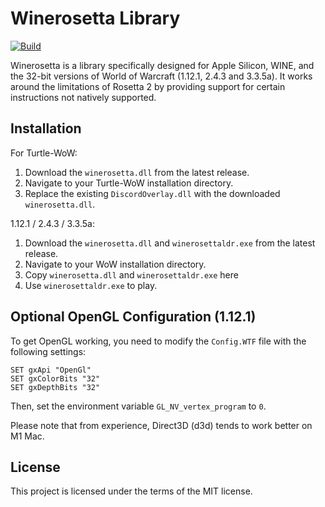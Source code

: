 # Winerosetta Library
[![Build](https://github.com/Lifeisawful/winerosetta/actions/workflows/build.yml/badge.svg)](https://github.com/Lifeisawful/winerosetta/actions/workflows/build.yml)

Winerosetta is a library specifically designed for Apple Silicon, WINE, and the 32-bit versions of World of Warcraft (1.12.1, 2.4.3 and 3.3.5a). It works around the limitations of Rosetta 2 by providing support for certain instructions not natively supported.

## Installation

For Turtle-WoW:

1. Download the `winerosetta.dll` from the latest release.
2. Navigate to your Turtle-WoW installation directory.
3. Replace the existing `DiscordOverlay.dll` with the downloaded `winerosetta.dll`.

1.12.1 / 2.4.3 / 3.3.5a:

1. Download the `winerosetta.dll` and `winerosettaldr.exe` from the latest release.
2. Navigate to your WoW installation directory.
3. Copy `winerosetta.dll` and `winerosettaldr.exe` here
4. Use `winerosettaldr.exe` to play.

## Optional OpenGL Configuration (1.12.1)

To get OpenGL working, you need to modify the `Config.WTF` file with the following settings:

```
SET gxApi "OpenGl"
SET gxColorBits "32"
SET gxDepthBits "32"
```

Then, set the environment variable ```GL_NV_vertex_program``` to ```0```.

Please note that from experience, Direct3D (d3d) tends to work better on M1 Mac.

## License

This project is licensed under the terms of the MIT license. 